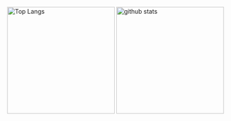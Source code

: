 <p align="left"> 
  <img alt="Top Langs" height="250px" src="https://github-readme-stats.vercel.app/api/top-langs/?username=yuki-tome&show_icons=true" />
  <img alt="github stats" height="250px" src="https://github-readme-stats.vercel.app/api?username=yuki-tome&show_icons=ture" />
</p>
